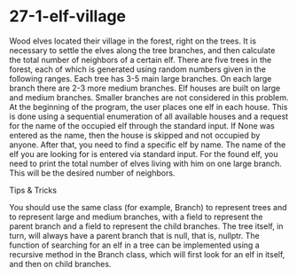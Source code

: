 # 27-1-elf-village

Wood elves located their village in the forest, right on the trees.
It is necessary to settle the elves along the tree branches, and then calculate the total number of neighbors of a certain elf.
There are five trees in the forest, each of which is generated using random numbers given in the following ranges.
Each tree has 3-5 main large branches.
On each large branch there are 2-3 more medium branches.
Elf houses are built on large and medium branches.
Smaller branches are not considered in this problem.
At the beginning of the program, the user places one elf in each house.
This is done using a sequential enumeration of all available houses and a request for the name of the occupied elf through the standard input.
If None was entered as the name, then the house is skipped and not occupied by anyone.
After that, you need to find a specific elf by name.
The name of the elf you are looking for is entered via standard input.
For the found elf, you need to print the total number of elves living with him on one large branch.
This will be the desired number of neighbors.

Tips & Tricks

You should use the same class (for example, Branch) to represent trees and to represent large and medium branches, with a field to represent the parent branch and a field to represent the child branches.
The tree itself, in turn, will always have a parent branch that is null, that is, nullptr.
The function of searching for an elf in a tree can be implemented using a recursive method in the Branch class, which will first look for an elf in itself, and then on child branches.
